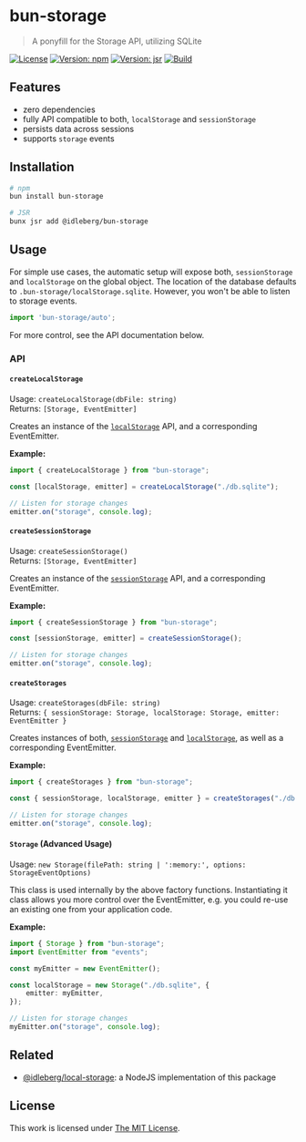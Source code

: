 # bun-storage

> A ponyfill for the Storage API, utilizing SQLite

[![License](https://img.shields.io/github/license/idleberg/bun-storage?color=blue&style=for-the-badge)](https://github.com/idleberg/bun-storage/blob/main/LICENSE)
[![Version: npm](https://img.shields.io/npm/v/bun-storage?style=for-the-badge)](https://www.npmjs.org/package/bun-storage)
[![Version: jsr](https://img.shields.io/jsr/v/@idleberg/bun-storage?style=for-the-badge)](https://jsr.io/@idleberg/bun-storage)
[![Build](https://img.shields.io/github/actions/workflow/status/idleberg/bun-storage/test.yml?style=for-the-badge)](https://github.com/idleberg/bun-storage/actions)

## Features

-   zero dependencies
-   fully API compatible to both, `localStorage` and `sessionStorage`
-   persists data across sessions
-   supports `storage` events

## Installation

```sh
# npm
bun install bun-storage

# JSR
bunx jsr add @idleberg/bun-storage
```

## Usage

For simple use cases, the automatic setup will expose both, `sessionStorage` and `localStorage` on the global object. The location of the database defaults to `.bun-storage/localStorage.sqlite`. However, you won't be able to listen to storage events.

```typescript
import 'bun-storage/auto';
```

For more control, see the API documentation below.

### API

#### `createLocalStorage`

Usage: `createLocalStorage(dbFile: string)`  
Returns: `[Storage, EventEmitter]`

Creates an instance of the [`localStorage`][] API, and a corresponding EventEmitter.

**Example:**

```typescript
import { createLocalStorage } from "bun-storage";

const [localStorage, emitter] = createLocalStorage("./db.sqlite");

// Listen for storage changes
emitter.on("storage", console.log);
```

#### `createSessionStorage`

Usage: `createSessionStorage()`  
Returns: `[Storage, EventEmitter]`

Creates an instance of the [`sessionStorage`][] API, and a corresponding EventEmitter.

**Example:**

```typescript
import { createSessionStorage } from "bun-storage";

const [sessionStorage, emitter] = createSessionStorage();

// Listen for storage changes
emitter.on("storage", console.log);
```

#### `createStorages`

Usage: `createStorages(dbFile: string)`  
Returns: `{ sessionStorage: Storage, localStorage: Storage, emitter: EventEmitter }`

Creates instances of both, [`sessionStorage`][] and [`localStorage`][], as well as a corresponding EventEmitter.

**Example:**

```typescript
import { createStorages } from "bun-storage";

const { sessionStorage, localStorage, emitter } = createStorages("./db.sqlite");

// Listen for storage changes
emitter.on("storage", console.log);
```

#### `Storage` (Advanced Usage)

Usage: `new Storage(filePath: string | ':memory:', options: StorageEventOptions)`

This class is used internally by the above factory functions. Instantiating it class allows you more control over the EventEmitter, e.g. you could re-use an existing one from your application code.

**Example:**

```typescript
import { Storage } from "bun-storage";
import EventEmitter from "events";

const myEmitter = new EventEmitter();

const localStorage = new Storage("./db.sqlite", {
    emitter: myEmitter,
});

// Listen for storage changes
myEmitter.on("storage", console.log);
```

## Related

-   [@idleberg/local-storage](https://www.npmjs.com/package/@idleberg/local-storage): a NodeJS implementation of this package

## License

This work is licensed under [The MIT License](https://opensource.org/licenses/MIT).

[`localStorage`]: https://developer.mozilla.org/docs/Web/API/Window/localStorage
[`sessionStorage`]: https://developer.mozilla.org/docs/Web/API/Window/sessionStorage
